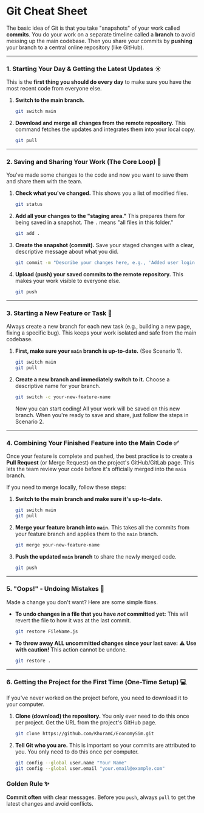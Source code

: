 # Git Cheat Sheet

The basic idea of Git is that you take "snapshots" of your work called **commits**. You do your work on a separate timeline called a **branch** to avoid messing up the main codebase. Then you share your commits by **pushing** your branch to a central online repository (like GitHub).

---

### 1. Starting Your Day & Getting the Latest Updates ☀️

This is the **first thing you should do every day** to make sure you have the most recent code from everyone else.

1.  **Switch to the main branch.**
    ```bash
    git switch main
    ```
2.  **Download and merge all changes from the remote repository.** This command fetches the updates and integrates them into your local copy.
    ```bash
    git pull
    ```

---

### 2. Saving and Sharing Your Work (The Core Loop) 💾

You've made some changes to the code and now you want to save them and share them with the team.

1.  **Check what you've changed.** This shows you a list of modified files.
    ```bash
    git status
    ```
2.  **Add all your changes to the "staging area."** This prepares them for being saved in a snapshot. The `.` means "all files in this folder."
    ```bash
    git add .
    ```
3.  **Create the snapshot (commit).** Save your staged changes with a clear, descriptive message about what you did.
    ```bash
    git commit -m "Describe your changes here, e.g., 'Added user login button'"
    ```
4.  **Upload (push) your saved commits to the remote repository.** This makes your work visible to everyone else.
    ```bash
    git push
    ```

---

### 3. Starting a New Feature or Task 🚀

Always create a new branch for each new task (e.g., building a new page, fixing a specific bug). This keeps your work isolated and safe from the main codebase.

1.  **First, make sure your `main` branch is up-to-date.** (See Scenario 1).
    ```bash
    git switch main
    git pull
    ```
2.  **Create a new branch and immediately switch to it.** Choose a descriptive name for your branch.
    ```bash
    git switch -c your-new-feature-name
    ```
    Now you can start coding! All your work will be saved on this new branch. When you're ready to save and share, just follow the steps in Scenario 2.

---

### 4. Combining Your Finished Feature into the Main Code ✅

Once your feature is complete and pushed, the best practice is to create a **Pull Request** (or Merge Request) on the project's GitHub/GitLab page. This lets the team review your code before it's officially merged into the `main` branch.

If you need to merge locally, follow these steps:

1.  **Switch to the main branch and make sure it's up-to-date.**
    ```bash
    git switch main
    git pull
    ```
2.  **Merge your feature branch into `main`.** This takes all the commits from your feature branch and applies them to the `main` branch.
    ```bash
    git merge your-new-feature-name
    ```
3.  **Push the updated `main` branch** to share the newly merged code.
    ```bash
    git push
    ```

---

### 5. "Oops!" - Undoing Mistakes 😬

Made a change you don't want? Here are some simple fixes.

- **To undo changes in a file that you have _not_ committed yet:** This will revert the file to how it was at the last commit.
  ```bash
  git restore FileName.js
  ```
- **To throw away ALL uncommitted changes since your last save:** ⚠️ **Use with caution!** This action cannot be undone.
  ```bash
  git restore .
  ```

---

### 6. Getting the Project for the First Time (One-Time Setup) 💻

If you've never worked on the project before, you need to download it to your computer.

1.  **Clone (download) the repository.** You only ever need to do this once per project. Get the URL from the project's GitHub page.
    ```bash
    git clone https://github.com/KhuramC/EconomySim.git
    ```
2.  **Tell Git who you are.** This is important so your commits are attributed to you. You only need to do this once per computer.
    ```bash
    git config --global user.name "Your Name"
    git config --global user.email "your.email@example.com"
    ```

### Golden Rule ✨

**Commit often** with clear messages. Before you `push`, always `pull` to get the latest changes and avoid conflicts.
